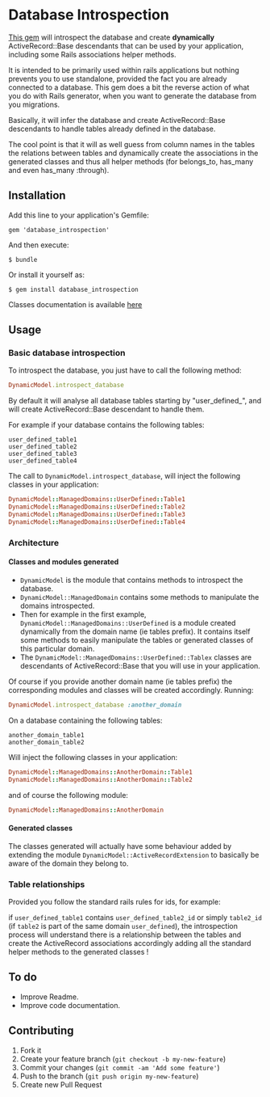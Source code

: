 # Database Introspection

[This gem][gemref] will introspect the database and create __dynamically__ ActiveRecord::Base descendants that can be
used by your application, including some Rails associations helper methods.

It is intended to be primarily used within rails applications but nothing prevents you to use standalone, provided
the fact you are already connected to a database.
This gem does a bit the reverse action of what you do with Rails generator, when you want to generate the database from
you migrations.

Basically, it will infer the database and create ActiveRecord::Base descendants to handle tables already defined in the database.

The cool point is that it will as well guess from column names in the tables the relations between tables and dynamically
create the associations in the generated classes and thus all helper methods (for belongs_to, has_many and even has_many
:through).


## Installation

Add this line to your application's Gemfile:

    gem 'database_introspection'

And then execute:

    $ bundle

Or install it yourself as:

    $ gem install database_introspection

Classes documentation is available [here][rubydoc]

## Usage

### Basic database introspection

To introspect the database, you just have to call the following method:

```ruby
DynamicModel.introspect_database
```

By default it will analyse all database tables starting by "user_defined_", and will create ActiveRecord::Base descendant to handle them.

For example if your database contains the following tables:

```
user_defined_table1
user_defined_table2
user_defined_table3
user_defined_table4
```
The call to `DynamicModel.introspect_database`, will inject the following classes in your application:

```ruby
DynamicModel::ManagedDomains::UserDefined::Table1
DynamicModel::ManagedDomains::UserDefined::Table2
DynamicModel::ManagedDomains::UserDefined::Table3
DynamicModel::ManagedDomains::UserDefined::Table4
```

### Architecture

#### Classes and modules generated

* `DynamicModel` is the module that contains methods to introspect the database.
* `DynamicModel::ManagedDomain` contains some methods to manipulate the domains introspected.
* Then for example in the first example, `DynamicModel::ManagedDomains::UserDefined` is a module created dynamically from the domain name (ie tables prefix). It contains itself some methods to easily manipulate the tables or generated classes of this particular domain.
* The `DynamicModel::ManagedDomains::UserDefined::Tablex` classes are descendants of ActiveRecord::Base that you will use in your application.

Of course if you provide another domain name (ie tables prefix) the corresponding modules and classes will be created accordingly. Running:

```ruby
DynamicModel.introspect_database :another_domain
```

On a database containing the following tables:

```
another_domain_table1
another_domain_table2
```

Will inject the following classes in your application:

```ruby
DynamicModel::ManagedDomains::AnotherDomain::Table1
DynamicModel::ManagedDomains::AnotherDomain::Table2
```
and of course the following module:
```ruby
DynamicModel::ManagedDomains::AnotherDomain
```

#### Generated classes

The classes generated will actually have some behaviour added by extending the module `DynamicModel::ActiveRecordExtension` to basically be aware of the domain they belong to.

### Table relationships

Provided you follow the standard rails rules for ids, for example:

if `user_defined_table1` contains `user_defined_table2_id` or simply `table2_id` (if `table2` is part of the same domain `user_defined`), the introspection process will understand there is a relationship between the tables and create the ActiveRecord associations accordingly adding all the standard helper methods to the generated classes !

## To do

* Improve Readme.
* Improve code documentation.

## Contributing

1. Fork it
2. Create your feature branch (`git checkout -b my-new-feature`)
3. Commit your changes (`git commit -am 'Add some feature'`)
4. Push to the branch (`git push origin my-new-feature`)
5. Create new Pull Request


[gemref]: https://rubygems.org/gems/database_introspection "Rails Database Introspection gem"
[rubydoc]: http://rubydoc.info/gems/database_introspection/0.2.0/frames "Classes Documentation"